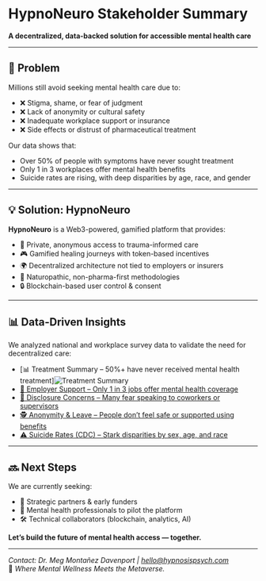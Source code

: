 # HypnoNeuro Stakeholder Summary

**A decentralized, data-backed solution for accessible mental health care**

---

## 🧠 Problem

Millions still avoid seeking mental health care due to:

- ❌ Stigma, shame, or fear of judgment  
- ❌ Lack of anonymity or cultural safety  
- ❌ Inadequate workplace support or insurance  
- ❌ Side effects or distrust of pharmaceutical treatment

Our data shows that:
- Over 50% of people with symptoms have never sought treatment  
- Only 1 in 3 workplaces offer mental health benefits  
- Suicide rates are rising, with deep disparities by age, race, and gender

---

## 💡 Solution: HypnoNeuro

**HypnoNeuro** is a Web3-powered, gamified platform that provides:

- 🧬 Private, anonymous access to trauma-informed care  
- 🎮 Gamified healing journeys with token-based incentives  
- 🌍 Decentralized architecture not tied to employers or insurers  
- 🧠 Naturopathic, non-pharma-first methodologies  
- 🔒 Blockchain-based user control & consent

---

## 📊 Data-Driven Insights

We analyzed national and workplace survey data to validate the need for decentralized care:

- [📊 Treatment Summary – 50%+ have never received mental health treatment]![Treatment Summary](https://raw.githubusercontent.com/megmontanez2000/HypnoNeuro/main/visuals/treatment_summary.png)
- [🏢 Employer Support – Only 1 in 3 jobs offer mental health coverage](https://github.com/megmontanez2000/HypnoNeuro/blob/main/visuals/employer_benefits.png)
- [🔐 Disclosure Concerns – Many fear speaking to coworkers or supervisors](https://github.com/megmontanez2000/HypnoNeuro/blob/main/visuals/disclosure_supervisor.png)
- [🕵️ Anonymity & Leave – People don’t feel safe or supported using benefits](https://github.com/megmontanez2000/HypnoNeuro/blob/main/visuals/anonymity_leave.png)
- [⚠️ Suicide Rates (CDC) – Stark disparities by sex, age, and race](https://github.com/megmontanez2000/HypnoNeuro/blob/main/visuals/suicide_summary.png)

---

## 🔜 Next Steps

We are currently seeking:

- 🤝 Strategic partners & early funders  
- 🧠 Mental health professionals to pilot the platform  
- 🛠️ Technical collaborators (blockchain, analytics, AI)

**Let’s build the future of mental health access — together.**

---

*Contact: Dr. Meg Montañez Davenport | hello@hypnosispsych.com*  
🧬 *Where Mental Wellness Meets the Metaverse.*
